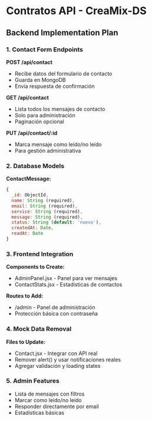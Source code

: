 # Contratos API - CreaMix-DS

## Backend Implementation Plan

### 1. Contact Form Endpoints

**POST /api/contact**
- Recibe datos del formulario de contacto
- Guarda en MongoDB
- Envía respuesta de confirmación

**GET /api/contact**
- Lista todos los mensajes de contacto
- Solo para administración
- Paginación opcional

**PUT /api/contact/:id**
- Marca mensaje como leído/no leído
- Para gestión administrativa

### 2. Database Models

**ContactMessage:**
```javascript
{
  _id: ObjectId,
  name: String (required),
  email: String (required),
  service: String (required),
  message: String (required),
  status: String (default: 'nuevo'),
  createdAt: Date,
  readAt: Date
}
```

### 3. Frontend Integration

**Components to Create:**
- AdminPanel.jsx - Panel para ver mensajes
- ContactStats.jsx - Estadísticas de contactos

**Routes to Add:**
- /admin - Panel de administración
- Protección básica con contraseña

### 4. Mock Data Removal

**Files to Update:**
- Contact.jsx - Integrar con API real
- Remover alert() y usar notificaciones reales
- Agregar validación y loading states

### 5. Admin Features

- Lista de mensajes con filtros
- Marcar como leído/no leído
- Responder directamente por email
- Estadísticas básicas